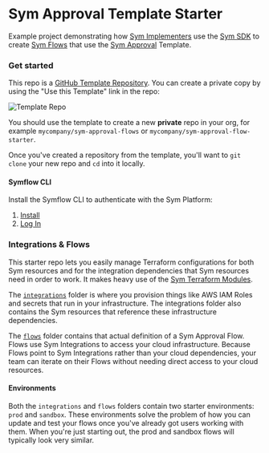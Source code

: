 Sym Approval Template Starter
==================

Example project demonstrating how [Sym Implementers](https://docs.symops.com/docs/deploy-sym-platform) use the [Sym SDK](https://docs.symops.com/docs) to create [Sym Flows](https://docs.symops.com/docs/flows) that use the [Sym Approval](https://docs.symops.com/docs/sym-approval) Template.

### Get started

This repo is a [GitHub Template Repository](https://help.github.com/en/articles/creating-a-repository-from-a-template). You can create a private copy by using the "Use this Template" link in the repo:

![Template Repo](https://help.github.com/assets/images/help/repository/use-this-template-button.png)

You should use the template to create a new **private** repo in your org, for example `mycompany/sym-approval-flows` or `mycompany/sym-approval-flow-starter`.

Once you've created a repository from the template, you'll want to `git clone` your new repo and `cd` into it locally.

#### Symflow CLI

Install the Symflow CLI to authenticate with the Sym Platform:

1. [Install](https://docs.symops.com/docs/install-sym-flow)
2. [Log In](https://docs.symops.com/docs/login-sym-flow)

### Integrations & Flows

This starter repo lets you easily manage Terraform configurations for both Sym resources and for the integration dependencies that Sym resources need in order to work. It makes heavy use of the [Sym Terraform Modules](https://docs.symops.com/docs/terraform-modules).

The [`integrations`](integrations) folder is where you provision things like AWS IAM Roles and secrets that run in your infrastructure. The integrations folder also contains the Sym resources that reference these infrastructure dependencies.

The [`flows`](flows) folder contains that actual definition of a Sym Approval Flow. Flows use Sym Integrations to access your cloud infrastructure. Because Flows point to Sym Integrations rather than your cloud dependencies, your team can iterate on their Flows without needing direct access to your cloud resources.

#### Environments

Both the `integrations` and `flows` folders contain two starter environments: `prod` and `sandbox`. These environments solve the problem of how you can update and test your flows once you've already got users working with them. When you're just starting out, the prod and sandbox flows will typically look very similar.

